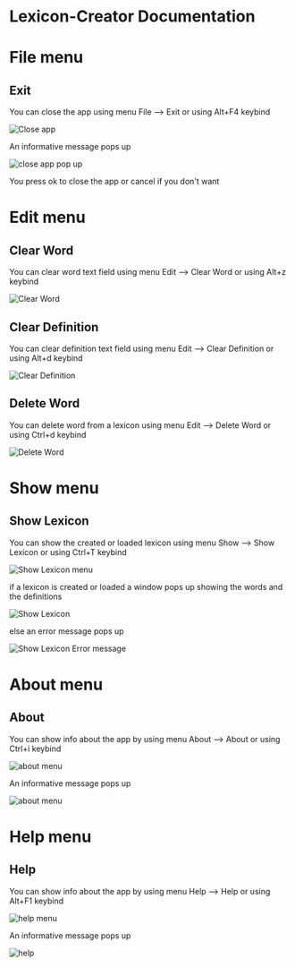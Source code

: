# Lexicon-Creator Documentation

# File menu


## Exit

You can close the app using menu File --> Exit or using Alt+F4 keybind

<p><img src = "doc images/File menu/file exit.png" title="Close app">

An informative message pops up

<p><img src ="doc images/File menu/exit pop up.png" title="close app pop up"/> </p>

You press ok to close the app or cancel if you don't want

# Edit menu

## Clear Word

You can clear word text field using menu Edit --> Clear Word or using Alt+z keybind

<p><img src ="doc images/Edit menu/clear word.png" title="Clear Word"/></p>

## Clear Definition

You can clear definition text field using menu Edit --> Clear Definition or using Alt+d keybind

<p><img src ="doc images/Edit menu/clear definition.png" title="Clear Definition"/></p>

## Delete Word

You can delete word from a lexicon using menu Edit --> Delete Word or using Ctrl+d keybind

<p><img src ="doc images/Edit menu/delete word.png" title="Delete Word"/></p>

# Show menu

## Show Lexicon

You can show the created or loaded lexicon using menu Show --> Show Lexicon or using Ctrl+T keybind

<p><img src ="doc images/Show menu/show menu.png" title="Show Lexicon menu"/> </p>

if a lexicon is created or loaded a window pops up showing the words and the definitions

<p><img src ="doc images/Show menu/show lexicon suc.png" title="Show Lexicon"/> </p>

else an error message pops up

<p><img src ="doc images/Show menu/lexicon error.png" title="Show Lexicon Error message"/> </p>

# About menu

## About

You can show info about the app by using menu About --> About or using Ctrl+i keybind

<p><img src="doc images/About menu/about menu.png" title="about menu"/></p>


An informative message pops up

<p><img src="doc images/About menu/about.png" title="about menu"/></p>

# Help menu

## Help

You can show info about the app by using menu Help --> Help or using Alt+F1 keybind

<p><img src="doc images/Help menu/help menu.png" title="help menu"/></p>


An informative message pops up

<p><img src="doc images/Help menu/help.png" title="help"/></p> 